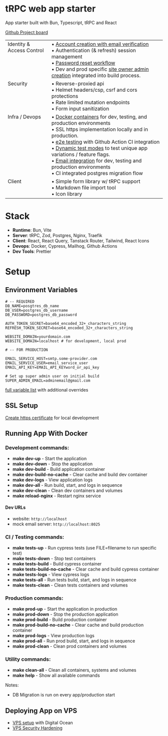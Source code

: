 # tRPC web app starter
App starter built with Bun, Typescript, tRPC and React 

[Github Project board](https://github.com/users/kirinmurphy/projects/2)

<table>
  <tr>
    <td style="vertical-align: top;">Identity & Access Control</td>
    <td>
      • <a href="./docs/auth.md">Account creation with email verification</a><br>
      • Authentication (& refresh) session management<br>
      • <a href="./docs/password_reset.md">Password reset workflow</a><br>
      • Dev and prod specific <a href="./docs/super_admin_setup.md">site owner admin creation</a> integrated into build process.
    </td>
  </tr>
  <tr>
    <td style="vertical-align: top;">Security</td>
    <td>
      • Reverse-proxied api<br>
      • Helmet headers/csp, csrf and cors protections<br>
      • Rate limited mutation endpoints<br>
      • Form input sanitization
    </td>
  </tr>
  <tr>
    <td style="vertical-align: top;">Infra / Devops</td>
    <td>
      • <a href="#running-app-with-docker">Docker containers</a> for dev, testing, and production environments<br>
      • SSL https implementation locally and in production.<br>
      • <a href="./cypress/e2e/base/auth_spec.cy.ts">e2e testing</a> with Github Action CI integration <br>
      • <a href="./docs/cypress_options.md">Dynamic test modes</a> to test unique app variations / feature flags. <br>
      • <a href="./docs/email.md">Email integration</a> for dev, testing and production environments<br>
      • CI integrated postgres migration flow
    </td>
  </tr>
  <tr>
    <td style="vertical-align: top;">Client</td>
    <td>
      • Simple form library w/ tRPC support<br>
      • Markdown file import tool<br>
      • Icon library
    </td>
  </tr>
</table>

# Stack
- **Runtime**: Bun, Vite
- **Server**: tRPC, Zod, Postgres, Nginx, Traefik
- **Client**: React, React Query, Tanstack Router, Tailwind, React Icons
- **Devops**: Docker, Cypress, Mailhog, Github Actions 
- **Dev Tools**: Prettier


# Setup
## Environment Variables
```env 
# -- REQUIRED
DB_NAME=posgtres_db_name
DB_USER=postgres_db_username
DB_PASSWORD=postgres_db_password

AUTH_TOKEN_SECRET=base64_encoded_32+_characters_string
REFRESH_TOKEN_SECRET=base64_encoded_32+_characters_string

WEBSITE_DOMAIN=yourdomain.com
WEBSITE_DOMAIN=localhost # for development, local prod

# -- FOR PRODUCTION

EMAIL_SERVICE_HOST=smtp.some-provider.com
EMAIL_SERVICE_USER=email_service_user
EMAIL_API_KEY=EMAIL_API_KEYword_or_api_key

# Set up super admin user on initial build
SUPER_ADMIN_EMAIL=adminemail@gmail.com
``` 
[full variable list](./.env.example) with additional overrides


## SSL Setup
<a href="./docs/mkcert-setup.md">Create https certificate</a> for local development

## Running App With Docker
### Development commands:
- **make dev-up**                 - Start the application 
- **make dev-down**               - Stop the application
- **make dev-build**              - Build application container
- **make dev-build-no-cache**     - Clear cache and build dev container
- **make dev-logs**               - View application logs
- **make dev-all**                - Run build, start, and logs in sequence
- **make dev-clean**              - Clean dev containers and volumes
- **make reload-nginx**           - Restart nginx service

#### Dev URLs
- website: `http://localhost`     
- mock email server: `http://localhost:8025`


### CI / Testing commands:
- **make tests-up**               - Run cypress tests (use FILE=filename to run specific test)
- **make tests-down**             - Stop test containers
- **make tests-build**            - Build cypress container
- **make tests-build-no-cache**   - Clear cache and build cypress container
- **make tests-logs**             - View cypress logs
- **make tests-all**              - Run tests build, start, and logs in sequence
- **make tests-clean**            - Clean tests containers and volumes

### Production commands:
- **make prod-up**                - Start the application in production
- **make prod-down**              - Stop the production application
- **make prod-build**             - Build production container
- **make prod-build-no-cache**    - Clear cache and build production container
- **make prod-logs**              - View production logs
- **make prod-all**               - Run prod build, start, and logs in sequence
- **make prod-clean**             - Clean prod containers and volumes

### Utility commands:
- **make clean-all**              - Clean all containers, systems and volumes
- **make help**                   - Show all available commands

Notes: 
- DB Migration is run on every app/production start


## Deploying App on VPS
- [VPS setup](./docs/vps/vps_setup.md) with Digital Ocean
- [VPS Security Hardening](./docs/vps/vps_hardening.md)
